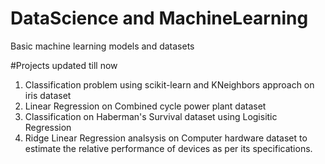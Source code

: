 # DataScience and MachineLearning
Basic machine learning models and datasets

#Projects updated till now
1. Classification problem using scikit-learn and KNeighbors approach on iris dataset
2. Linear Regression on Combined cycle power plant dataset
3. Classification on Haberman's Survival dataset using Logisitic Regression
4. Ridge Linear Regression analsysis on Computer hardware dataset to estimate the relative performance of devices
   as per its specifications.